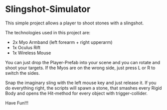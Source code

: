 # Slingshot-Simulator

This simple project allows a player to shoot stones with a slingshot.

The technologies used in this project are:
- 2x Myo Armband (left forearm + right upperarm)
- 1x Oculus Rift
- 1x Wireless Mouse

You can just drop the Player-Prefab into your scene and you can rotate and shoot your targets. If the Myos are on the wrong side, just press L or R to switch the sides.

Snap the imaginary sling with the left mouse key and just release it. If you do everything right, the scripts will spawn a stone, that smashes every Rigid Body and opens the Hit-method for every object with trigger-collider.

Have Fun!!!
